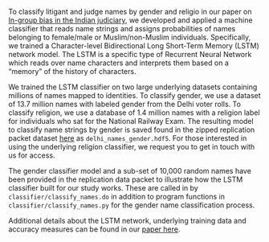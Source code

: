 To classify litigant and judge names by gender and religio in our paper on  [In-group bias in the Indian judiciary](http://paulnovosad.com/pdf/india-judicial-bias.pdf), 
we developed and applied a machine classifier that reads name strings and assigns probabilities of names belonging to female/male or Muslim/non-Muslim individuals.
Specifically, we trained a Character-level Bidirectional Long Short-Term Memory (LSTM) network model. The LSTM is a specific type of Recurrent Neural Network which 
reads over name characters and interprets them based on a “memory” of the history of characters.

We trained the LSTM classifier on two large underlying datasets containing millions of names mapped to identities. To classify gender, we use a dataset of 13.7 million names with labeled gender from the Delhi voter
rolls. To classify religion, we use a database of 1.4 million names with a religion label for individuals who sat for the National Railway Exam. The resulting model 
to classify name strings by gender is saved found in the zipped replication packet dataset [here](https://drive.google.com/file/d/1N_7vKKRDiBHhMZT5eRqNszR1aksMrlJd/view) as 
`delhi_names_gender.hdf5`. For those interested in using the underlying religion classifier, we request you to get in touch with us for access.

The gender classifier model and a sub-set of 10,000 random names have been provided in the replication data packet to illustrate how the LSTM classifier built for our study works. These are called in by `classifier/classify_names.do` in addition to program functions in `classifier/classify_names.py` for the gender
name classification process.

Additional details about the LSTM network, underlying training data and accuracy measures can be found in our [paper here](http://paulnovosad.com/pdf/india-judicial-bias.pdf).
